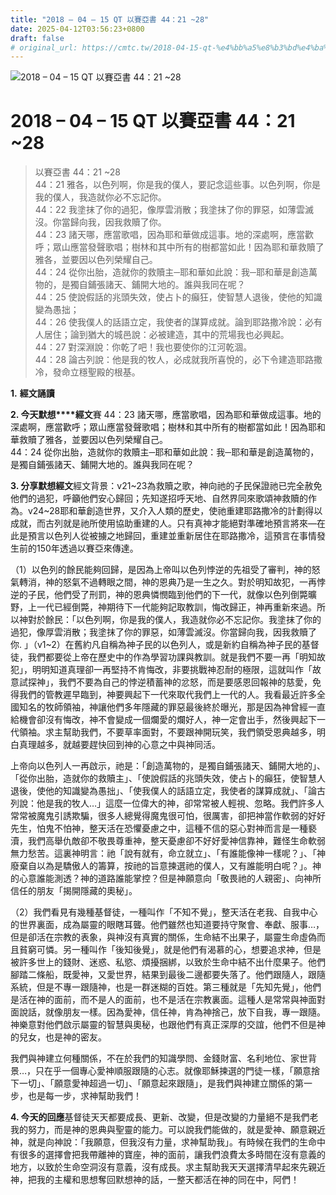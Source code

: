 ```yaml
---
title: "2018 – 04 – 15 QT 以賽亞書 44：21 ~28"
date: 2025-04-12T03:56:23+0800
draft: false
# original_url: https://cmtc.tw/2018-04-15-qt-%e4%bb%a5%e8%b3%bd%e4%ba%9e%e6%9b%b8-44%ef%bc%9a21-28
---
```


![2018 – 04 – 15 QT 以賽亞書 44：21 ~28](/images/qt.jpg   "2018 – 04 – 15 QT 以賽亞書 44：21 ~28")

# 2018 – 04 – 15 QT 以賽亞書 44：21 ~28

> 以賽亞書 44：21 ~28  
> 44：21 雅各，以色列啊，你是我的僕人，要記念這些事。以色列啊，你是我的僕人，我造就你必不忘記你。  
> 44：22 我塗抹了你的過犯，像厚雲消散；我塗抹了你的罪惡，如薄雲滅沒。你當歸向我，因我救贖了你。  
> 44：23 諸天哪，應當歌唱，因為耶和華做成這事。地的深處啊，應當歡呼；眾山應當發聲歌唱；樹林和其中所有的樹都當如此！因為耶和華救贖了雅各，並要因以色列榮耀自己。  
> 44：24 從你出胎，造就你的救贖主─耶和華如此說：我─耶和華是創造萬物的，是獨自鋪張諸天、鋪開大地的。誰與我同在呢？  
> 44：25 使說假話的兆頭失效，使占卜的癲狂，使智慧人退後，使他的知識變為愚拙；  
> 44：26 使我僕人的話語立定，我使者的謀算成就。論到耶路撒冷說：必有人居住；論到猶大的城邑說：必被建造，其中的荒場我也必興起。  
> 44：27 對深淵說：你乾了吧！我也要使你的江河乾涸。  
> 44：28 論古列說：他是我的牧人，必成就我所喜悅的，必下令建造耶路撒冷，發命立穩聖殿的根基。

**1.** **經文誦讀**

**2. 今天默想****經文**賽 44：23 諸天哪，應當歌唱，因為耶和華做成這事。地的深處啊，應當歡呼；眾山應當發聲歌唱；樹林和其中所有的樹都當如此！因為耶和華救贖了雅各，並要因以色列榮耀自己。  
44：24 從你出胎，造就你的救贖主─耶和華如此說：我─耶和華是創造萬物的，是獨自鋪張諸天、鋪開大地的。誰與我同在呢？

**3. 分享默想經文**經文背景：v21~23為救贖之歌，神向祂的子民保證祂已完全赦免他們的過犯，呼籲他們安心歸回；先知遂招呼天地、自然界同來歌頌神救贖的作為。v24~28耶和華創造世界，又介入人類的歷史，使祂重建耶路撒冷的計劃得以成就，而古列就是祂所使用協助重建的人。只有真神才能絕對準確地預言將來—在此是預言以色列人從被擄之地歸回，重建並重新居住在耶路撒冷，這預言在事情發生前的150年透過以賽亞來傳達。

（1）以色列的餘民能夠回歸，是因為上帝叫以色列悖逆的先祖受了審判，神的怒氣轉消，神的怒氣不過轉眼之間，神的恩典乃是一生之久。對於明知故犯，一再悖逆的子民，他們受了刑罰，神的恩典憐憫臨到他們的下一代，就像以色列倒斃曠野，上一代已經倒斃，神期待下一代能夠記取教訓，悔改歸正，神再重新來過。所以神對於餘民：「以色列啊，你是我的僕人，我造就你必不忘記你。我塗抹了你的過犯，像厚雲消散；我塗抹了你的罪惡，如薄雲滅沒。你當歸向我，因我救贖了你. 」（v1~2）在舊約凡自稱為神子民的以色列人，或是新約自稱為神子民的基督徒，我們都要從上帝在歷史中的作為學習功課與教訓。就是我們不要一再「明知故犯」，明明知道真理卻一再堅持不肯悔改，非要挑戰神忍耐的極限，這就叫作「故意試探神」，我們不要為自己的悖逆積蓄神的忿怒，而是要感恩回報神的慈愛，免得我們的管教遲早臨到，神要興起下一代來取代我們上一代的人。我看最近許多全國知名的牧師領袖，神讓他們多年隱藏的罪惡最後終於曝光，那是因為神曾經一直給機會卻沒有悔改，神不會變成一個爛愛的爛好人，神一定會出手，然後興起下一代領袖。求主幫助我們，不要草率面對，不要跟神開玩笑，我們領受恩典越多，明白真理越多，就越要趕快回到神的心意之中與神同活。

上帝向以色列人一再啟示，祂是：「創造萬物的，是獨自鋪張諸天、鋪開大地的」、「從你出胎，造就你的救贖主」、「使說假話的兆頭失效，使占卜的癲狂，使智慧人退後，使他的知識變為愚拙」、「使我僕人的話語立定，我使者的謀算成就」、「論古列說：他是我的牧人…」這麼一位偉大的神，卻常常被人輕視、忽略。我們許多人常常被魔鬼引誘欺騙，很多人總覺得魔鬼很可怕，很厲害，卻把神當作軟弱的好好先生，怕鬼不怕神，整天活在恐懼憂慮之中，這種不信的惡心對神而言是一種褻瀆，我們高舉仇敵卻不敬畏尊重神，整天憂慮卻不好好愛神信靠神，難怪生命軟弱無力愁苦。這裏神明言：祂「說有就有，命立就立」、「有誰能像神一樣呢？」、「神廢棄自以為是驕傲人的籌算，按祂的旨意揀選祂的僕人，又有誰能明白呢？」。神的心意誰能測透？神的道路誰能掌控？但是神願意向「敬畏祂的人親密」、向神所信任的朋友「揭開隱藏的奧秘」。

（2）我們看見有幾種基督徒，一種叫作「不知不覺」，整天活在老我、自我中心的世界裏面，成為屬靈的眼瞎耳聾。他們雖然也知道要持守聚會、奉獻、服事…，但是卻活在宗教的表象，與神沒有真實的關係，生命結不出果子，屬靈生命虛偽而且貧窮可憐。另一種叫作「後知後覺」，就是他們有渴慕的心，想要追求神，但是被許多世上的錢財、迷惑、私慾、煩擾捆綁，以致於生命中結不出什麼果子。他們腳踏二條船，既愛神，又愛世界，結果到最後二邊都要失落了。他們跟隨人，跟隨系統，但是不專一跟隨神，也是一群迷糊的百姓。第三種就是「先知先覺」，他們是活在神的面前，而不是人的面前，也不是活在宗教裏面。這種人是常常與神面對面說話，就像朋友一樣。因為愛神，信任神，肯為神捨己，放下自我，專一跟隨。神樂意對他們啟示屬靈的智慧與奧秘，也跟他們有真正深厚的交誼，他們不但是神的兒女，也是神的密友。

我們與神建立何種關係，不在於我們的知識學問、金錢財富、名利地位、家世背景…，只在乎一個專心愛神順服跟隨的心志。就像耶穌揀選的門徒一樣，「願意捨下一切」、「願意愛神超過一切」、「願意起來跟隨」，是我們與神建立關係的第一步，也是每一步，求神幫助我們！

**4. 今天的回應**基督徒天天都要成長、更新、改變，但是改變的力量絕不是我們老我的努力，而是神的恩典與聖靈的能力。可以說我們能做的，就是愛神、願意親近神，就是向神說：「我願意，但我沒有力量，求神幫助我」。有時候在我們的生命中有很多的選擇會把我帶離神的寶座，神的面前，讓我們浪費太多時間在沒有意義的地方，以致於生命空洞沒有意義，沒有成長。求主幫助我天天選擇清早起來先親近神，把我的主權和思想奪回默想神的話，一整天都活在神的同在中，阿們！